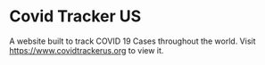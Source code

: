 # Covid Tracker US

A website built to track COVID 19 Cases
throughout the world. Visit https://www.covidtrackerus.org to view it.
